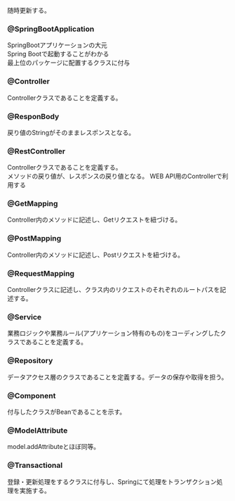 随時更新する。
### @SpringBootApplication  
SpringBootアプリケーションの大元  
Spring Bootで起動することがわかる  
最上位のパッケージに配置するクラスに付与  
### @Controller
Controllerクラスであることを定義する。
### @ResponBody
戻り値のStringがそのままレスポンスとなる。
### @RestController  
Controllerクラスであることを定義する。  
メソッドの戻り値が、レスポンスの戻り値となる。
WEB API用のControllerで利用する
### @GetMapping
Controller内のメソッドに記述し、Getリクエストを紐づける。
### @PostMapping
Controller内のメソッドに記述し、Postリクエストを紐づける。
### @RequestMapping
Controllerクラスに記述し、クラス内のリクエストのそれぞれのルートパスを記述する。
### @Service
業務ロジックや業務ルール(アプリケーション特有のもの)をコーディングしたクラスであることを定義する。
### @Repository
データアクセス層のクラスであることを定義する。データの保存や取得を担う。
### @Component
付与したクラスがBeanであることを示す。
### @ModelAttribute
model.addAttributeとほぼ同等。
### @Transactional
登録・更新処理をするクラスに付与し、Springにて処理をトランザクション処理を実施する。
